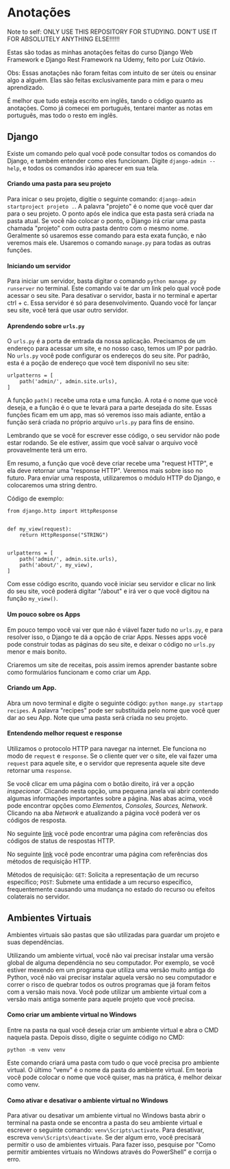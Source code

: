 # Anotações
Note to self:
ONLY USE THIS REPOSITORY FOR STUDYING. DON'T USE IT FOR ABSOLUTELY ANYTHING ELSE!!!!!!

Estas são todas as minhas anotações feitas do curso Django Web Framework e Django Rest Framework na Udemy, feito por Luiz Otávio.
 
Obs: Essas anotações não foram feitas com intuito de ser úteis ou ensinar algo a alguém. Elas são feitas exclusivamente para mim e para o meu aprendizado.
 
É melhor que tudo esteja escrito em inglês, tando o código quanto as anotações. Como já comecei em português, tentarei manter as notas em português, mas todo o resto em inglês.


## Django
Existe um comando pelo qual você pode consultar todos os comandos do Django, e também entender como eles funcionam. Digite `django-admin --help`, e todos os comandos irão aparecer em sua tela.

#### Criando uma pasta para seu projeto
Para inicar o seu projeto, digitie o seguinte comando: `django-admin startproject projeto .`. A palavra "projeto" é o nome que você quer dar para o seu projeto. O ponto após ele indica que esta pasta será criada na pasta atual. Se você não colocar o ponto, o Django irá criar uma pasta chamada "projeto" com outra pasta dentro com o mesmo nome. Geralmente só usaremos esse comando para esta exata função, e não veremos mais ele. Usaremos o comando `manage.py` para todas as outras funções.
 

#### Iniciando um servidor
Para iniciar um servidor, basta digitar o comando `python manage.py runserver` no terminal. Este comando vai te dar um link pelo qual você pode acessar o seu site. Para desativar o servidor, basta ir no terminal e apertar ctrl + c. Essa servidor é só para desenvolvimento. Quando você for lançar seu site, você terá que usar outro servidor.
 

#### Aprendendo sobre `urls.py`
O `urls.py` é a porta de entrada da nossa aplicação. Precisamos de um endereço para acessar um site, e no nosso caso, temos um IP por padrão. No `urls.py` você pode configurar os endereços do seu site. Por padrão, esta é a poção de endereço que você tem disponívil no seu site:

```
urlpatterns = [
    path('admin/', admin.site.urls),
]
```

A função `path()` recebe uma rota e uma função. A rota é o nome que você deseja, e a função é o que te levará para a parte desejada do site. Essas funções ficam em um app, mas só veremos isso mais adiante, então a função será criada no próprio arquivo `urls.py` para fins de ensino. 

Lembrando que se você for escrever esse código, o seu servidor não pode estar rodando. Se ele estiver, assim que você salvar o arquivo você provavelmente terá um erro. 

Em resumo, a função que você deve criar recebe uma "request HTTP", e ela deve retornar uma "response HTTP". Veremos mais sobre isso no futuro. Para enviar uma resposta, utilizaremos o módulo HTTP do Django, e colocaremos uma string dentro.

Código de exemplo:

```
from django.http import HttpResponse


def my_view(request):
    return HttpResponse("STRING")


urlpatterns = [
    path('admin/', admin.site.urls),
    path('about/', my_view),
]
```

Com esse código escrito, quando você iniciar seu servidor e clicar no link do seu site, você poderá digitar "/about" e irá ver o que você digitou na função `my_view()`.



#### Um pouco sobre os Apps
Em pouco tempo você vai ver que não é viável fazer tudo no `urls.py`, e para resolver isso, o Django te dá a opção de criar Apps. Nesses apps você pode construir todas as páginas do seu site, e deixar o código no `urls.py` menor e mais bonito.

Criaremos um site de receitas, pois assim iremos aprender bastante sobre como formulários funcionam e como criar um App.

 

#### Criando um App.
Abra um novo terminal e digite o seguinte código: `python mange.py startapp recipes`. A palavra "recipes" pode ser substituída pelo nome que você quer dar ao seu App. Note que uma pasta será criada no seu projeto.


 

#### Entendendo melhor request e response
Utilizamos o protocolo HTTP para navegar na internet. Ele funciona no modo de `request` e `response`. Se o cliente quer ver o site, ele vai fazer uma `request` para aquele site, e o servidor que representa aquele site deve retornar uma `response`.

Se você clicar em uma página com o botão direito, irá ver a opção *inspecionar*. Clicando nesta opção, uma pequena janela vai abrir contendo algumas informações importantes sobre a página. Nas abas acima, você pode encontrar opções como *Elementos, Consoles, Sources, Network*. Clicando na aba *Network* e atualizando a página você poderá ver os códigos de resposta.

No seguinte [link](https://developer.mozilla.org/pt-BR/docs/Web/HTTP/Status) você pode encontrar uma página com referências dos códigos de status de respostas HTTP.

No seguinte [link](https://developer.mozilla.org/pt-BR/docs/Web/HTTP/Methods) você pode encontrar uma página com referências dos métodos de requisição HTTP.

Métodos de requisição:
`GET`: Solicita a representação de um recurso específico;
`POST`: Submete uma entidade a um recurso específico, frequentemente causando uma mudança no estado do recurso ou efeitos colaterais no servidor.

 

## Ambientes Virtuais
Ambientes virtuais são pastas que são utilizadas para guardar um projeto e suas dependências.

Utilizando um ambiente virtual, você não vai precisar instalar uma versão global de alguma dependência no seu computador. Por exemplo, se você estiver mexendo em um programa que utiliza uma versão muito antiga do Python, você não vai precisar instalar aquela versão no seu computador e correr o risco de quebrar todos os outros programas que já foram feitos com a versão mais nova. Você pode utilizar um ambiente virtual com a versão mais antiga somente para aquele projeto que você precisa.
 

#### Como criar um ambiente virtual no Windows
Entre na pasta na qual você deseja criar um ambiente virtual e abra o CMD naquela pasta. Depois disso, digite o seguinte código no CMD:

`python -m venv venv`

Este comando criará uma pasta com tudo o que você precisa pro ambiente virtual. O último "venv" é o nome da pasta do ambiente virtual. Em teoria você pode colocar o nome que você quiser, mas na prática, é melhor deixar como venv.
 

#### Como ativar e desativar o ambiente virtual no Windows
Para ativar ou desativar um ambiente virtual no Windows basta abrir o terminal na pasta onde se encontra a pasta do seu ambiente virtual e escrever o seguinte comando: `venv\Scripts\activate`. Para desativar, escreva `venv\Scripts\deactivate`. Se der algum erro, você precisará permitir o uso de ambientes virtuais. Para fazer isso, pesquise por "Como permitir ambientes virtuais no Windows através do PowerShell" e corrija o erro.
